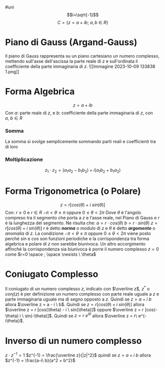 #uni 
$$i=\sqrt{-1}$$ $$C = \{ z=a+ib;\ a,b\ \in \ R \}$$
# Piano di Gauss (Argand-Gauss)
Il piano di Gauss rappresenta su un piano cartesiano un numero complesso, mettendo sull'asse dell'ascissa la parte reale di $z$ e sull'ordinata il coefficiente della parte immaginaria di $z$.
![[Immagine 2023-10-09 133838 1.png]]
# Forma Algebrica
$$z=a+ib$$Con $a$: parte reale di $z$, e $b$: coefficiente della parte immaginaria di $z$, con $a,\ b \in R$ 
### Somma
La somma si svolge semplicemente sommando parti reali e coefficienti tra di loro
### Moltiplicazione
$$z_1 \cdot z_2 = (a_1 a_2 - b_1 b_2) + i(a_1b_2 + b_1 a_2)$$
# Forma Trigonometrica (o Polare)
$$z=r[cos(\theta) + i \ sin(\theta)]$$Con:
$r \geq 0$ e $r \in R$
$-\pi < \theta \leq \pi$ oppure $0\leq \theta < 2\pi$ 
Dove $\theta$ è l'angolo compreso tra il segmento che porta a $z$ e l'asse reale, nel Piano di Gauss  e $r$ è la lunghezza del segmento. Ne risulta che:
$a=r\cdot cos(\theta)$
$b=r \cdot sin (\theta)$ 
$z = r [cos(\theta) + i \ sin(\theta)]$ 
$r$ è detto ___norma___ o _modulo_ di $z$ e $\theta$ è detto ___argomento___ o _anomalia_ di $z$.
La condizione $-\pi < \theta \leq \pi$ oppure $0\leq \theta < 2\pi$  viene posto perché $sin$ e $cos$ son funzioni periodiche e la corrispondenza tra forma algebrica e polare di $z$ non sarebbe biunivoca. Un altro accorgimento affinché la corrispondenza sia biunivoca è porre il numero complesso $z=0$ come $r=0 \space ; \space \nexists \ \theta$ 
# Coniugato Complesso
Il coniugato di un numero complesso $z$, indicato con $\overline z$, $z^*$ o $conj(z)$ è per definizione un numero complesso con parte reale uguale a $z$ e parte immaginaria uguale ma di segno opposto a $z$.
Quindi se $z=a+i \ b$ allora $\overline z = a - i \ b$.
Quindi se $z = r [cos(\theta) + i \ sin(\theta)]$ allora $\overline z = r [cos(\theta) - i \ sin(\theta)]$ oppure $\overline z = r [cos(-\theta)  i \ sin(-\theta)]$.
Quindi se $z=r \ e^{i \theta}$ allora $\overline z = r\ e^{-i\theta}$.
# Inverso di un numero complesso
$z\cdot z^{-1} = 1$
$z^{-1} = \frac{\overline z}{|z|^2}$ quindi se $z=a+i\ b$ allora $z^{-1} = \frac{a-i\ b}{a^2 + b^2}$ 